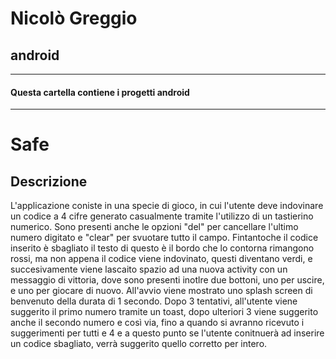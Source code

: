# Nicolò Greggio
## android
---
#### Questa cartella contiene i progetti android

---
# Safe
## Descrizione
L'applicazione coniste in una specie di gioco, in cui l'utente deve indovinare un codice a 4 cifre generato casualmente tramite l'utilizzo di un tastierino numerico. Sono presenti anche le opzioni "del" per cancellare l'ultimo numero digitato e "clear" per svuotare tutto il campo.
Fintantoche il codice inserito è sbagliato il testo di questo è il bordo che lo contorna rimangono rossi, ma non appena il codice viene indovinato, questi diventano verdi, e succesivamente viene lascaito spazio ad una nuova activity con un messaggio di vittoria, dove sono presenti inotlre due bottoni, uno per uscire, e uno per giocare di nuovo. All'avvio viene mostrato uno splash screen di benvenuto della durata di 1 secondo.
Dopo 3 tentativi, all'utente viene suggerito il primo numero tramite un toast, dopo ulteriori 3 viene suggerito anche il secondo numero e così via, fino a quando si avranno ricevuto i suggerimenti per tutti e 4 e a questo punto se l'utente conitnuerà ad inserire un codice sbagliato, verrà suggerito quello corretto per intero.
